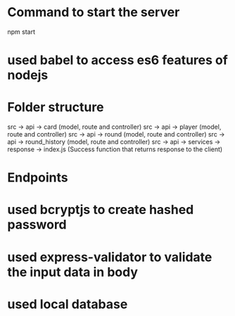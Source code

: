 # Command to start the server
npm start

# used babel to access es6 features of nodejs

# Folder structure
src -> api -> card (model, route and controller)
src -> api -> player (model, route and controller)
src -> api -> round (model, route and controller)
src -> api -> round_history (model, route and controller)
src -> api -> services -> response -> index.js (Success function that returns response to the client)

# Endpoints

# used bcryptjs to create hashed password

# used express-validator to validate the input data in body

# used local database